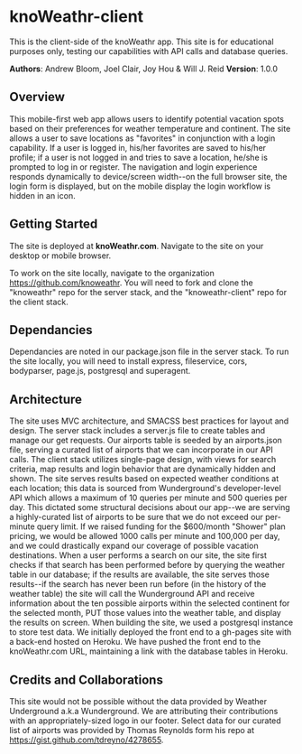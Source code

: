 # knoWeathr-client
This is the client-side of the knoWeathr app.
This site is for educational purposes only, testing our capabilities with API calls and database queries.

**Authors**: Andrew Bloom, Joel Clair, Joy Hou & Will J. Reid
**Version**: 1.0.0

## Overview
This mobile-first web app allows users to identify potential vacation spots based on their preferences for weather temperature and continent.  The site allows a user to save locations as "favorites" in conjunction with a login capability.  If a user is logged in, his/her favorites are saved to his/her profile; if a user is not logged in and tries to save a location, he/she is prompted to log in or register.
The navigation and login experience responds dynamically to device/screen width--on the full browser site, the login form is displayed, but on the mobile display the login workflow is hidden in an icon.  

## Getting Started
The site is deployed at **knoWeathr.com**. Navigate to the site on your desktop or mobile browser.

To work on the site locally, navigate to the organization https://github.com/knoweathr.  You will need to fork and clone the "knoweathr" repo for the server stack, and the "knoweathr-client" repo for the client stack.

## Dependancies
Dependancies are noted in our package.json file in the server stack.  To run the site locally, you will need to install express, fileservice, cors, bodyparser, page.js, postgresql and superagent.

## Architecture
The site uses MVC architecture, and SMACSS best practices for layout and design.  The server stack includes a server.js file to create tables and manage our get requests.  Our airports table is seeded by an airports.json file, serving a curated list of airports that we can incorporate in our API calls.
The client stack utilizes single-page design, with views for search criteria, map results and login behavior that are dynamically hidden and shown.
The site serves results based on expected weather conditions at each location; this data is sourced from Wunderground's developer-level API which allows a maximum of 10 queries per minute and 500 queries per day.  This dictated some structural decisions about our app--we are serving a highly-curated list of airports to be sure that we do not exceed our per-minute query limit.  If we raised funding for the $600/month "Shower" plan pricing, we would be allowed 1000 calls per minute and 100,000 per day, and we could drastically expand our coverage of possible vacation destinations.
When a user performs a search on our site, the site first checks if that search has been performed before by querying the weather table in our database; if the results are available, the site serves those results--if the search has never been run before (in the history of the weather table) the site will call the Wunderground API and receive information about the ten possible airports within the selected continent for the selected month, PUT those values into the weather table, and display the results on screen.
When building the site, we used a postgresql instance to store test data.  We initially deployed the front end to a gh-pages site with a back-end hosted on Heroku.  We have pushed the front end to the knoWeathr.com URL, maintaining a link with the database tables in Heroku.

## Credits and Collaborations
This site would not be possible without the data provided by Weather Underground a.k.a Wunderground.  We are attributing their contributions with an appropriately-sized logo in our footer.
Select data for our curated list of airports was provided by Thomas Reynolds form his repo at https://gist.github.com/tdreyno/4278655.
